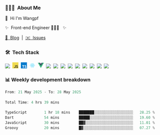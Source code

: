 ### 🦸🏻‍♂️ &nbsp;About Me

<p>👋 &nbsp;Hi I'm Wangpf </p>
<p>✨ &nbsp;Front-end Engineer 🧑🏻‍💻 &nbsp; ✨</p>

[📖 &nbsp;Blog](https://imwangpf.com/)
&nbsp;|&nbsp;
[✉️ &nbsp;Issues](https://github.com/wangpf1129/wangpf1129/issues)

### 🛠 &nbsp;Tech Stack

<code><img height="20" src="https://www.vim.org/images/vim_shortcut.ico"></code>&nbsp;
<code><img height="20" src="https://raw.githubusercontent.com/github/explore/80688e429a7d4ef2fca1e82350fe8e3517d3494d/topics/javascript/javascript.png"></code>&nbsp;
<code><img height="20" src="https://raw.githubusercontent.com/github/explore/80688e429a7d4ef2fca1e82350fe8e3517d3494d/topics/typescript/typescript.png"></code>&nbsp;
<code><img height="20" src="https://raw.githubusercontent.com/github/explore/80688e429a7d4ef2fca1e82350fe8e3517d3494d/topics/react/react.png"></code>&nbsp;
<code><img height="20" src="https://raw.githubusercontent.com/github/explore/80688e429a7d4ef2fca1e82350fe8e3517d3494d/topics/vue/vue.png"></code>&nbsp;
<code><img height="20" src="https://nextjs.org/favicon.ico"></code>&nbsp;
<code><img height="20" src="https://nuxt.com/assets/design-kit/icon-green.svg"></code>&nbsp;
<code><img height="20" src="https://favicon.im/tanstack.com?larger=true"></code>&nbsp;
<code><img height="20" src="https://vitejs.dev/logo.svg"></code>&nbsp;
<code><img height="20" src="https://zod.dev/logo.svg"></code>&nbsp;
<code><img height="20" src="https://avatars.githubusercontent.com/u/5429470?s=200&v=4"></code>&nbsp;
<code><img height="20" src="https://www.prisma.io/images/favicon-32x32.png"></code>&nbsp;
<code><img height="20" src="https://www.postgresql.org/media/img/about/press/elephant.png"></code>&nbsp;
<code><img height="20" src="https://docs.flutter.dev/assets/images/branding/flutter/logo/default.svg"></code>&nbsp;


### 📊 **Weekly development breakdown**

<!--START_SECTION:waka-->

```typescript
From: 21 May 2025 - To: 28 May 2025

Total Time: 4 hrs 39 mins

TypeScript        1 hr 18 mins    ███████░░░░░░░░░░░░░░░░░░   28.25 %
Dart              54 mins         █████░░░░░░░░░░░░░░░░░░░░   19.60 %
JavaScript        30 mins         ██▓░░░░░░░░░░░░░░░░░░░░░░   11.01 %
Groovy            20 mins         █▓░░░░░░░░░░░░░░░░░░░░░░░   07.27 %
```

<!--END_SECTION:waka-->
